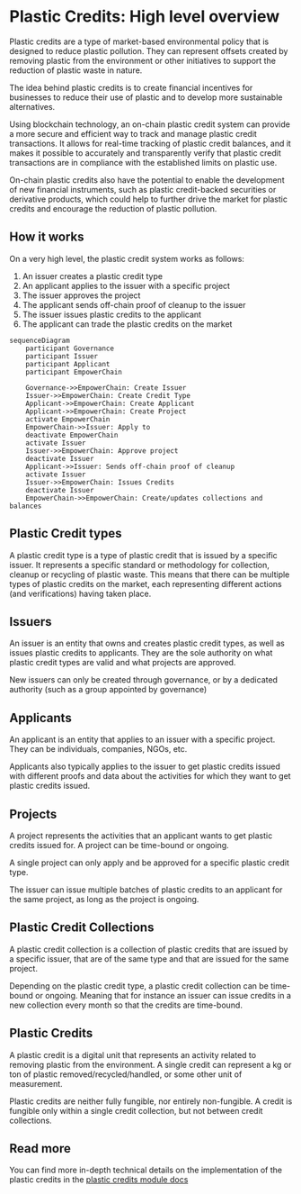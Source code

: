 # Plastic Credits: High level overview

Plastic credits are a type of market-based environmental policy that is designed to reduce plastic pollution.
They can represent offsets created by removing plastic from the environment or other initiatives to support the reduction of plastic waste in nature.

The idea behind plastic credits is to create financial incentives for businesses to reduce their use of plastic and to develop more sustainable alternatives.

Using blockchain technology, an on-chain plastic credit system can provide a more secure and efficient way to track and manage plastic credit transactions.
It allows for real-time tracking of plastic credit balances, and it makes it possible to accurately and transparently verify that plastic credit transactions are in compliance with the established limits on plastic use.

On-chain plastic credits also have the potential to enable the development of new financial instruments, such as plastic credit-backed securities or derivative products, which could help to further drive the market for plastic credits and encourage the reduction of plastic pollution.

## How it works
On a very high level, the plastic credit system works as follows:
1. An issuer creates a plastic credit type
2. An applicant applies to the issuer with a specific project
3. The issuer approves the project
4. The applicant sends off-chain proof of cleanup to the issuer
5. The issuer issues plastic credits to the applicant
6. The applicant can trade the plastic credits on the market

```mermaid
sequenceDiagram
    participant Governance
    participant Issuer
    participant Applicant
    participant EmpowerChain
    
    Governance->>EmpowerChain: Create Issuer
    Issuer->>EmpowerChain: Create Credit Type
    Applicant->>EmpowerChain: Create Applicant
    Applicant->>EmpowerChain: Create Project
    activate EmpowerChain
    EmpowerChain->>Issuer: Apply to
    deactivate EmpowerChain
    activate Issuer
    Issuer->>EmpowerChain: Approve project
    deactivate Issuer
    Applicant->>Issuer: Sends off-chain proof of cleanup
    activate Issuer
    Issuer->>EmpowerChain: Issues Credits
    deactivate Issuer
    EmpowerChain->>EmpowerChain: Create/updates collections and balances
```

## Plastic Credit types
A plastic credit type is a type of plastic credit that is issued by a specific issuer. 
It represents a specific standard or methodology for collection, cleanup or recycling of plastic waste.
This means that there can be multiple types of plastic credits on the market, each representing different actions (and verifications) having taken place.

## Issuers
An issuer is an entity that owns and creates plastic credit types, as well as issues plastic credits to applicants.
They are the sole authority on what plastic credit types are valid and what projects are approved.

New issuers can only be created through governance, or by a dedicated authority (such as a group appointed by governance) 

## Applicants
An applicant is an entity that applies to an issuer with a specific project. They can be individuals, companies, NGOs, etc.

Applicants also typically applies to the issuer to get plastic credits issued with different proofs and data about the activities for which they want to get plastic credits issued.

## Projects
A project represents the activities that an applicant wants to get plastic credits issued for. A project can be time-bound or ongoing.

A single project can only apply and be approved for a specific plastic credit type. 

The issuer can issue multiple batches of plastic credits to an applicant for the same project, as long as the project is ongoing.

## Plastic Credit Collections
A plastic credit collection is a collection of plastic credits that are issued by a specific issuer, that are of the same type and that are issued for the same project. 

Depending on the plastic credit type, a plastic credit collection can be time-bound or ongoing. Meaning that for instance an issuer can issue credits in a new collection every month so that the credits are time-bound.

## Plastic Credits
A plastic credit is a digital unit that represents an activity related to removing plastic from the environment. A single credit can represent a kg or ton of plastic removed/recycled/handled, or some other unit of measurement.

Plastic credits are neither fully fungible, nor entirely non-fungible. A credit is fungible only within a single credit collection, but not between credit collections.

## Read more
You can find more in-depth technical details on the implementation of the plastic credits in the [plastic credits module docs](../module_docs/plasticcredit.md)